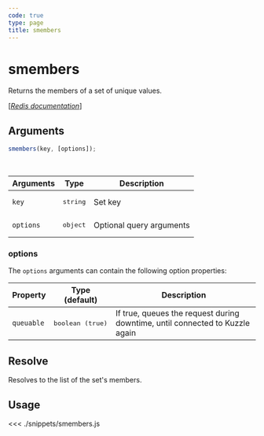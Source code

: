```yaml
---
code: true
type: page
title: smembers
---
```


# smembers

Returns the members of a set of unique values.

[[_Redis documentation_]](https://redis.io/commands/smembers)

## Arguments

```js
smembers(key, [options]);
```

<br/>

| Arguments | Type              | Description              |
| --------- | ----------------- | ------------------------ |
| `key`     | <pre>string</pre> | Set key                  |
| `options` | <pre>object</pre> | Optional query arguments |

### options

The `options` arguments can contain the following option properties:

| Property   | Type (default)            | Description                                                                  |
| ---------- | ------------------------- | ---------------------------------------------------------------------------- |
| `queuable` | <pre>boolean (true)</pre> | If true, queues the request during downtime, until connected to Kuzzle again |

## Resolve

Resolves to the list of the set's members.

## Usage

<<< ./snippets/smembers.js
